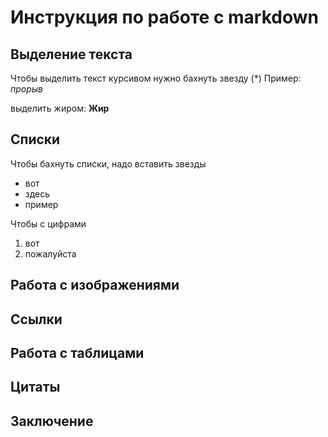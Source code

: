 # Инструкция по работе с markdown

## Выделение текста

Чтобы выделить текст курсивом нужно бахнуть звезду (*) Пример: *прорыв*

выделить жиром: **Жир**

## Списки

Чтобы бахнуть списки, надо вставить звезды
 * вот
 * здесь
 * пример

Чтобы с цифрами
1. вот
2. пожалуйста



## Работа с изображениями

## Ссылки

## Работа с таблицами

## Цитаты

## Заключение